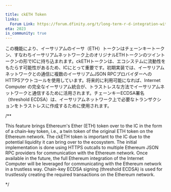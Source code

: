 ```yaml
---

title: ckETH Token
links:
  Forum Link: https://forum.dfinity.org/t/long-term-r-d-integration-with-the-ethereum-network/9382
eta: 2023
is_community: true
---
```

この機能により、イーサリアムのイーサ（ETH）トークンはチェーンキートークン、すなわちイーサリアムネットワーク上のオリジナルETHトークンのツイントークンの形でICに持ち込まれます。ckETHトークンは、エコシステムに流動性をもたらす可能性があるため、ICにとって重要です。初期実装では、イーサリアムネットワークとの通信に複数のイーサリアムJSON RPCプロバイダーへのHTTPSアウトコールを使用しています。将来的に利用可能になれば、Internet Computer の完全なイーサリアム統合が、トラストレスな方法でイーサリアムネットワークと通信するために活用されます。チェーンキーECDSA署名（threshold ECDSA）は、イーサリアムネットワーク上で必要なトランザクションをトラストレスに作成するために使用されます。

/**


This feature brings Ethereum's Ether (ETH) token over to the IC in the form of a chain-key token, i.e., a twin token of the original ETH token on the Ethereum network. The ckETH token is important to the IC due to the potential liquidity it can bring over to the ecosystem. The initial implementation is done using HTTPS outcalls to multiple Ethereum JSON RPC providers for communication with the Ethereum network. Once available in the future, the full Ethereum integration of the Internet Computer will be leveraged for communicating with the Ethereum network in a trustless way. Chain-key ECDSA signing (threshold ECDSA) is used for trustlessly creating the required transactions on the Ethereum network.

*/